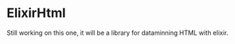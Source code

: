 <h1>ElixirHtml</h1>

Still working on this one, it will be a library for dataminning HTML with elixir.
